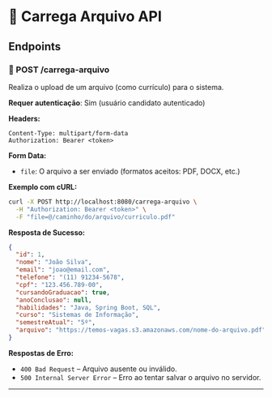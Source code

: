 # 📘 Carrega Arquivo API

## Endpoints

### 🔹 POST /carrega-arquivo
Realiza o upload de um arquivo (como currículo) para o sistema.

**Requer autenticação**: Sim (usuário candidato autenticado)

**Headers:**
```
Content-Type: multipart/form-data
Authorization: Bearer <token>
```

**Form Data:**
- `file`: O arquivo a ser enviado (formatos aceitos: PDF, DOCX, etc.)

**Exemplo com cURL:**
```bash
curl -X POST http://localhost:8080/carrega-arquivo \
  -H "Authorization: Bearer <token>" \
  -F "file=@/caminho/do/arquivo/curriculo.pdf"
```

**Resposta de Sucesso:**
```json
{
  "id": 1,
  "nome": "João Silva",
  "email": "joao@email.com",
  "telefone": "(11) 91234-5678",
  "cpf": "123.456.789-00",
  "cursandoGraduacao": true,
  "anoConclusao": null,
  "habilidades": "Java, Spring Boot, SQL",
  "curso": "Sistemas de Informação",
  "semestreAtual": "5º",
  "arquivo": "https://temos-vagas.s3.amazonaws.com/nome-do-arquivo.pdf"
}

```

**Respostas de Erro:**
- `400 Bad Request` – Arquivo ausente ou inválido.
- `500 Internal Server Error` – Erro ao tentar salvar o arquivo no servidor.

---

